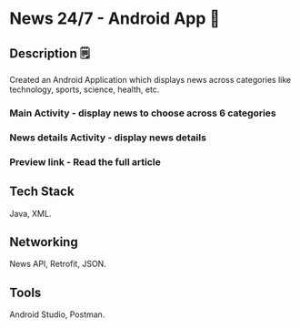 # News 24/7 - Android App 📰

## Description 🗒️
Created an Android Application which displays news across categories like technology, sports, science, health, etc.

### Main Activity - display news to choose across 6 categories 


### News details Activity - display news details 


### Preview link - Read the full article  


## Tech Stack
Java, XML.

## Networking 
News API, Retrofit, JSON. 

## Tools
Android Studio, Postman.


